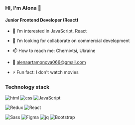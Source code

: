 ### HI, I'm Alona 👋

#### Junior Frontend Developer (React)

- 👀 I’m interested in JavaScript, React
- 💞️ I’m looking for collaborate on commercial development

- 📫 How to reach me:  Chernivtsi, Ukraine
- 📧 alenaartamonova066@gmail.com

- ⚡ Fun fact: I don't watch movies


### Technology stack

![html](https://img.shields.io/badge/-html-5d82d8?style=for-the-badge&logo=html&logoColor=47C5FB)
![css](https://img.shields.io/badge/-css-5d82d8?style=for-the-badge&logo=css&logoColor=47C5FB)
![JavaScript](https://img.shields.io/badge/-JavaScript-5d82d8?style=for-the-badge&logo=JavaScript&logoColor=ffe201)

![Redux](https://img.shields.io/badge/-Redux-5d82d8?style=for-the-badge&logo=Redux&logoColor=47C5FB)
![React](https://img.shields.io/badge/-React-5d82d8?style=for-the-badge&logo=React&logoColor=47C5FB)

![Sass](https://img.shields.io/badge/-Sass-5d82d8?style=for-the-badge&logo=Sass&logoColor=ffffff)
![Figma](https://img.shields.io/badge/-Figma-5d82d8?style=for-the-badge&logo=Figma&logoColor=ffffff)
![jq](https://img.shields.io/badge/-jQuery-5d82d8?style=for-the-badge&logo=jQuery&logoColor=3227b7)
![Bootstrap](https://img.shields.io/badge/-Bootstrap-5d82d8?style=for-the-badge&logo=Bootstrap&logoColor=3227b7)


